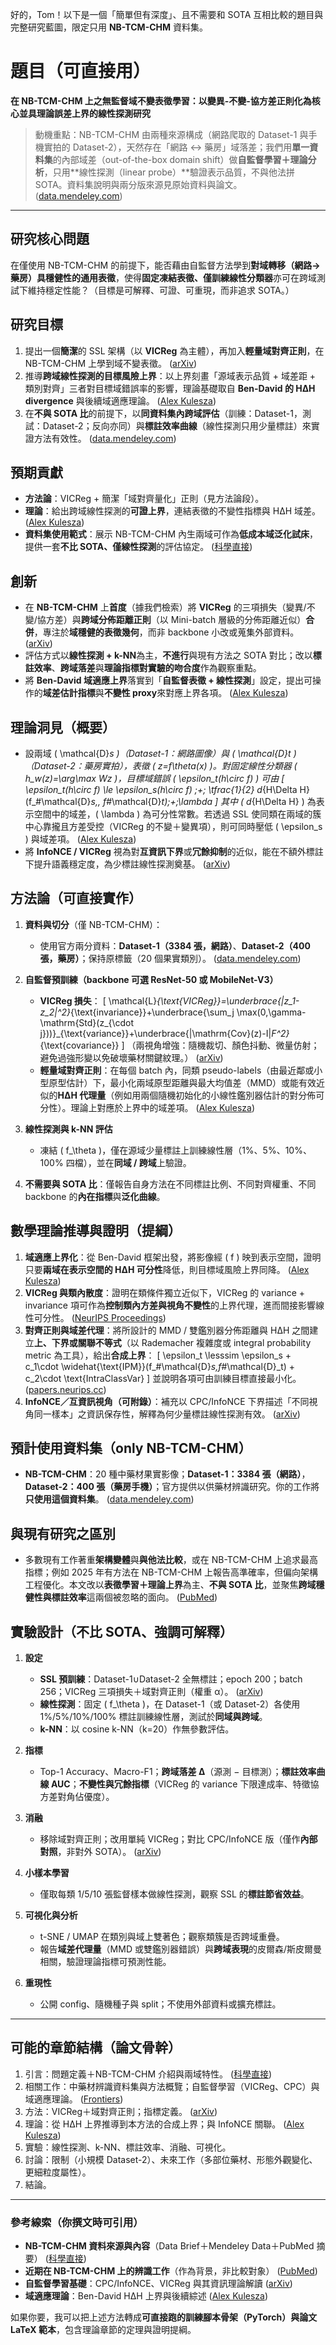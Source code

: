 好的，Tom！以下是一個「簡單但有深度」、且不需要和 SOTA 互相比較的題目與完整研究藍圖，限定只用 **NB-TCM-CHM** 資料集。

# 題目（可直接用）

**在 NB-TCM-CHM 上之無監督域不變表徵學習：以變異-不變-協方差正則化為核心並具理論誤差上界的線性探測研究**

> 動機重點：NB-TCM-CHM 由兩種來源構成（網路爬取的 Dataset-1 與手機實拍的 Dataset-2），天然存在「網路 ↔ 藥房」域落差；我們用**單一資料集**的內部域差（out-of-the-box domain shift）做**自監督學習＋理論分析**，只用**線性探測（linear probe）**驗證表示品質，不與他法拼 SOTA。資料集說明與兩分版來源見原始資料與論文。 ([data.mendeley.com][1])

---

## 研究核心問題

在僅使用 NB-TCM-CHM 的前提下，能否藉由自監督方法學到**對域轉移（網路→藥房）具穩健性的通用表徵**，使得**固定凍結表徵、僅訓練線性分類器**亦可在跨域測試下維持穩定性能？（目標是可解釋、可證、可重現，而非追求 SOTA。）

## 研究目標

1. 提出一個**簡潔**的 SSL 架構（以 **VICReg** 為主體），再加入**輕量域對齊正則**，在 NB-TCM-CHM 上學到域不變表徵。 ([arXiv][2])
2. 推導**跨域線性探測的目標風險上界**：以上界刻畫「源域表示品質 + 域差距 + 類別對齊」三者對目標域錯誤率的影響，理論基礎取自 **Ben-David 的 HΔH divergence** 與後續域適應理論。 ([Alex Kulesza][3])
3. 在**不與 SOTA 比**的前提下，以**同資料集內跨域評估**（訓練：Dataset-1，測試：Dataset-2；反向亦同）與**標註效率曲線**（線性探測只用少量標註）來實證方法有效性。 ([data.mendeley.com][1])

## 預期貢獻

* **方法論**：VICReg + 簡潔「域對齊量化」正則（見方法論段）。
* **理論**：給出跨域線性探測的**可證上界**，連結表徵的不變性指標與 HΔH 域差。 ([Alex Kulesza][3])
* **資料集使用範式**：展示 NB-TCM-CHM 內生兩域可作為**低成本域泛化試床**，提供一套**不比 SOTA、僅線性探測**的評估協定。 ([科學直接][4])

## 創新

* 在 **NB-TCM-CHM** 上**首度**（據我們檢索）將 **VICReg** 的三項損失（變異/不變/協方差）與**跨域分佈距離正則**（以 Mini-batch 層級的分佈距離近似）**合併**，專注於**域穩健的表徵幾何**，而非 backbone 小改或蒐集外部資料。 ([arXiv][2])
* 評估方式以**線性探測 + k-NN**為主，**不進行**與現有方法之 SOTA 對比；改以**標註效率**、**跨域落差**與**理論指標對實驗的吻合度**作為觀察重點。
* 將 **Ben-David 域適應上界**落實到「**自監督表徵 + 線性探測**」設定，提出可操作的**域差估計指標**與**不變性 proxy**來對應上界各項。 ([Alex Kulesza][3])

## 理論洞見（概要）

* 設兩域 ( \mathcal{D}*s )（Dataset-1：網路圖像）與 ( \mathcal{D}*t )（Dataset-2：藥房實拍），表徵 ( z=f*\theta(x) )。對固定線性分類器 ( h_w(z)=\arg\max Wz )，目標域錯誤 ( \epsilon_t(h\circ f) ) 可由
  [
  \epsilon_t(h\circ f) \le \epsilon_s(h\circ f) ;+; \tfrac{1}{2} d*{H\Delta H}(f_#\mathcal{D}*s,, f*#\mathcal{D}*t);+;\lambda
  ]
  其中 ( d*{H\Delta H} ) 為表示空間中的域差，( \lambda ) 為可分性常數。若透過 SSL 使同類在兩域的簇中心靠攏且方差受控（VICReg 的不變＋變異項），則可同時壓低 ( \epsilon_s ) 與域差項。 ([Alex Kulesza][3])
* 將 **InfoNCE / VICReg** 視為對**互資訊下界**或**冗餘抑制**的近似，能在不額外標註下提升語義穩定度，為少標註線性探測奠基。 ([arXiv][5])

## 方法論（可直接實作）

1. **資料與切分**（僅 NB-TCM-CHM）：

   * 使用官方兩分資料：**Dataset-1（3384 張，網路）**、**Dataset-2（400 張，藥房）**；保持原標籤（20 個果實類別）。 ([data.mendeley.com][1])
2. **自監督預訓練（backbone 可選 ResNet-50 或 MobileNet-V3）**

   * **VICReg 損失**：
     [
     \mathcal{L}*{\text{VICReg}}=\underbrace{|z_1-z_2|^2}*{\text{invariance}}+\underbrace{\sum_j \max(0,\gamma-\mathrm{Std}(z_{\cdot j}))}_{\text{variance}}+\underbrace{|\mathrm{Cov}(z)-I|*F^2}*{\text{covariance}}
     ]
     （兩視角增強：隨機裁切、顏色抖動、微量仿射；避免過強形變以免破壞藥材關鍵紋理。） ([arXiv][2])
   * **輕量域對齊正則**：在每個 batch 內，同類 pseudo-labels（由最近鄰或小型原型估計）下，最小化兩域原型距離與最大均值差（MMD）或能有效近似的**HΔH 代理量**（例如用兩個隨機初始化的小線性鑑別器估計的對分佈可分性）。理論上對應於上界中的域差項。 ([Alex Kulesza][3])
3. **線性探測與 k-NN 評估**

   * 凍結 ( f_\theta )，僅在源域少量標註上訓練線性層（1%、5%、10%、100% 四檔），並在**同域 / 跨域**上驗證。
4. **不需要與 SOTA 比**：僅報告自身方法在不同標註比例、不同對齊權重、不同 backbone 的**內在指標**與**泛化曲線**。

## 數學理論推導與證明（提綱）

1. **域適應上界化**：從 Ben-David 框架出發，將影像經 ( f ) 映到表示空間，證明只要**兩域在表示空間的 HΔH 可分性**降低，則目標域風險上界同降。 ([Alex Kulesza][3])
2. **VICReg 與類內散度**：證明在類條件獨立近似下，VICReg 的 variance + invariance 項可作為**控制類內方差與視角不變性**的上界代理，進而間接影響線性可分性。 ([NeurIPS Proceedings][6])
3. **對齊正則與域差代理**：將所設計的 MMD / 雙鑑別器分佈距離與 HΔH 之間建立**上、下界或關聯不等式**（以 Rademacher 複雜度或 integral probability metric 為工具），給出**合成上界**：
   [
   \epsilon_t \lesssim \epsilon_s + c_1\cdot \widehat{\text{IPM}}(f_#\mathcal{D}*s,f*#\mathcal{D}_t) + c_2\cdot \text{IntraClassVar}
   ]
   並說明各項可由訓練目標直接最小化。 ([papers.neurips.cc][7])
4. **InfoNCE／互資訊視角（可附錄）**：補充以 CPC/InfoNCE 下界描述「不同視角同一樣本」之資訊保存性，解釋為何少量標註線性探測有效。 ([arXiv][5])

## 預計使用資料集（only NB-TCM-CHM）

* **NB-TCM-CHM**：20 種中藥材果實影像；**Dataset-1：3384 張（網路）**，**Dataset-2：400 張（藥房手機）**；官方提供以供藥材辨識研究。你的工作將**只使用這個資料集**。 ([data.mendeley.com][1])

## 與現有研究之區別

* 多數現有工作著重**架構變體**與**與他法比較**，或在 NB-TCM-CHM 上追求最高指標；例如 2025 年有方法在 NB-TCM-CHM 上報告高準確率，但偏向架構工程優化。本文改以**表徵學習＋理論上界**為主、**不與 SOTA 比**，並聚焦**跨域穩健性與標註效率**這兩個被忽略的面向。 ([PubMed][8])

## 實驗設計（不比 SOTA、強調可解釋）

1. **設定**

   * **SSL 預訓練**：Dataset-1∪Dataset-2 全無標註；epoch 200；batch 256；VICReg 三項損失＋域對齊正則（權重 α）。 ([arXiv][2])
   * **線性探測**：固定 ( f_\theta )，在 Dataset-1（或 Dataset-2）各使用 1%/5%/10%/100% 標註訓練線性層，測試於**同域與跨域**。
   * **k-NN**：以 cosine k-NN（k=20）作無參數評估。
2. **指標**

   * Top-1 Accuracy、Macro-F1；**跨域落差 Δ**（源測 − 目標測）；**標註效率曲線 AUC**；**不變性與冗餘指標**（VICReg 的 variance 下限達成率、特徵協方差對角佔優度）。
3. **消融**

   * 移除域對齊正則；改用單純 VICReg；對比 CPC/InfoNCE 版（僅作**內部對照**，非對外 SOTA）。 ([arXiv][5])
4. **小樣本學習**

   * 僅取每類 1/5/10 張監督樣本做線性探測，觀察 SSL 的**標註節省效益**。
5. **可視化與分析**

   * t-SNE / UMAP 在類別與域上雙著色；觀察類簇是否跨域重疊。
   * 報告**域差代理量**（MMD 或雙鑑別器錯誤）與**跨域表現**的皮爾森/斯皮爾曼相關，驗證理論指標可預測性能。
6. **重現性**

   * 公開 config、隨機種子與 split；不使用外部資料或擴充標註。

---

## 可能的章節結構（論文骨幹）

1. 引言：問題定義＋NB-TCM-CHM 介紹與兩域特性。 ([科學直接][4])
2. 相關工作：中藥材辨識資料集與方法概覽；自監督學習（VICReg、CPC）與域適應理論。 ([Frontiers][9])
3. 方法：VICReg＋域對齊正則；指標定義。 ([arXiv][2])
4. 理論：從 HΔH 上界推導到本方法的合成上界；與 InfoNCE 關聯。 ([Alex Kulesza][3])
5. 實驗：線性探測、k-NN、標註效率、消融、可視化。
6. 討論：限制（小規模 Dataset-2）、未來工作（多部位藥材、形態外觀變化、更細粒度屬性）。
7. 結論。

---

### 參考線索（你撰文時可引用）

* **NB-TCM-CHM 資料來源與內容**（Data Brief＋Mendeley Data＋PubMed 摘要） ([科學直接][4])
* **近期在 NB-TCM-CHM 上的辨識工作**（作為背景，非比較對象） ([PubMed][8])
* **自監督學習基礎**：CPC/InfoNCE、VICReg 與其資訊理論解讀 ([arXiv][5])
* **域適應理論**：Ben-David HΔH 上界與後續綜述 ([Alex Kulesza][3])

如果你要，我可以把上述方法轉成**可直接跑的訓練腳本骨架（PyTorch）**與**論文 LaTeX 範本**，包含理論章節的定理與證明提綱。

[1]: https://data.mendeley.com/datasets/2kjmzjyrmd "Ningbo Traditional Chinese Medicine Chinese Herb ..."
[2]: https://arxiv.org/abs/2105.04906 "VICReg: Variance-Invariance-Covariance Regularization for Self-Supervised Learning"
[3]: https://www.alexkulesza.com/pubs/adapt_mlj10.pdf "A theory of learning from different domains - Alex Kulesza"
[4]: https://www.sciencedirect.com/science/article/pii/S2352340924003743 "NB-TCM-CHM: Image dataset of the Chinese herbal ..."
[5]: https://arxiv.org/pdf/1807.03748 "Representation learning with contrastive predictive coding"
[6]: https://proceedings.neurips.cc/paper_files/paper/2023/file/6b1d4c03391b0aa6ddde0b807a78c950-Paper-Conference.pdf "An Information-Theoretic Perspective on Variance- ..."
[7]: https://papers.neurips.cc/paper/4684-generalization-bounds-for-domain-adaptation.pdf "Generalization Bounds for Domain Adaptation"
[8]: https://pubmed.ncbi.nlm.nih.gov/39799240/ "Chinese herbal medicine recognition network based on ..."
[9]: https://www.frontiersin.org/journals/bioengineering-and-biotechnology/articles/10.3389/fbioe.2023.1199803/full "Image recognition of traditional Chinese medicine based ..."
